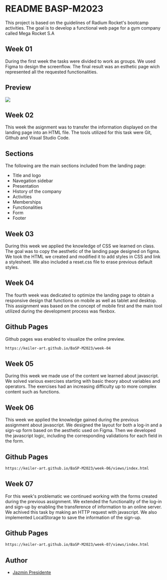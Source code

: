 
# README BASP-M2023

This project is based on the guidelines of Radium Rocket's bootcamp activities. The goal is to develop a functional web page for a gym company called Mega Rocket S.A


## Week 01
During the first week the tasks were divided to work as groups. We used Figma to design the screenflow. The final result was an esthetic page wich represented all the requested functionalities.
## Preview

![](https://github.com/keiler-art/BaSP-M2023/blob/master/assets/img/mega-rocket.gif)

## Week 02
This week the asignment was to transfer the information displayed on the landing page into an HTML file. The tools utilized for this task were Git, Github and Visual Studio Code.
## Sections
The following are the main sections included from the landing page:

- Title and logo
- Navegation sidebar
- Presentation
- History of the company
- Activities
- Memberships
- Functionalities
- Form
- Footer

## Week 03
During this week we applied the knowledge of CSS we learned on class. The goal was to copy the aesthetic of the landing page designed on figma. We took the HTML we created and modified it to add styles in CSS and link a stylesheet. We also included a reset.css file to erase previous default styles.

## Week 04
The fourth week was dedicated to optimize the landing page to obtain a responsive design that functions on mobile as well as tablet and desktop. This assignment was based on the concept of mobile first and the main tool utilized during the development process was flexbox.

## Github Pages
Github pages was enabled to visualize the online preview.
```bash
https://keiler-art.github.io/BaSP-M2023/week-04
```
## Week 05
During this week we made use of the content we learned about javascript. We solved various exercises starting with basic theory about variables and operators. The exercises had an increasing difficulty up to more complex content such as functions.

## Week 06
This week we applied the knowledge gained during the previous assignment about javascript. We designed the layout for both a log-in and a sign-up form based on the aesthetic used on Figma. Then we developed the javascript logic, including the corresponding validations for each field in the form.

## Github Pages
```bash
https://keiler-art.github.io/BaSP-M2023/week-06/views/index.html
```

## Week 07
For this week's problematic we continued working with the forms created during the previous assignment. We extended the functionality of the log-in and sign-up by enabling the transference of information to an online server. We achived this task by making an HTTP request with javascript. We also implemented LocalStorage to save the information of the sign-up.

## Github Pages
```bash
https://keiler-art.github.io/BaSP-M2023/week-07/views/index.html
```

## Author

- [Jazmin Presidente](https://www.github.com/keiler-art)

